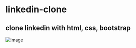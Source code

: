# linkedin-clone
clone linkedin with html, css, bootstrap
---
![image](https://user-images.githubusercontent.com/70021191/160296996-0960a1be-cd1d-4e78-9355-9efceda7408a.png)

